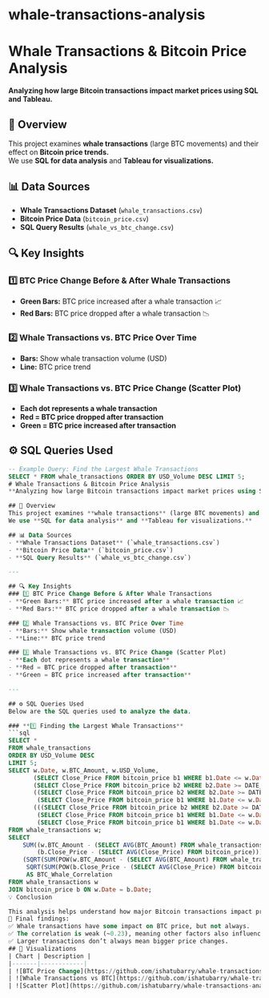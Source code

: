 # whale-transactions-analysis
# Whale Transactions & Bitcoin Price Analysis  
**Analyzing how large Bitcoin transactions impact market prices using SQL and Tableau.**  

## 📌 Overview  
This project examines **whale transactions** (large BTC movements) and their effect on **Bitcoin price trends.**  
We use **SQL for data analysis** and **Tableau for visualizations.**  

## 📊 Data Sources  
- **Whale Transactions Dataset** (`whale_transactions.csv`)  
- **Bitcoin Price Data** (`bitcoin_price.csv`)  
- **SQL Query Results** (`whale_vs_btc_change.csv`)  

## 🔍 Key Insights  
### 1️⃣ BTC Price Change Before & After Whale Transactions  
- **Green Bars:** BTC price increased after a whale transaction 📈  
- **Red Bars:** BTC price dropped after a whale transaction 📉  

### 2️⃣ Whale Transactions vs. BTC Price Over Time  
- **Bars:** Show whale transaction volume (USD)  
- **Line:** BTC price trend  

### 3️⃣ Whale Transactions vs. BTC Price Change (Scatter Plot)  
- **Each dot represents a whale transaction**  
- **Red = BTC price dropped after transaction**  
- **Green = BTC price increased after transaction**  

## ⚙️ SQL Queries Used  
```sql
-- Example Query: Find the Largest Whale Transactions
SELECT * FROM whale_transactions ORDER BY USD_Volume DESC LIMIT 5;
# Whale Transactions & Bitcoin Price Analysis  
**Analyzing how large Bitcoin transactions impact market prices using SQL and Tableau.**  

## 📌 Overview  
This project examines **whale transactions** (large BTC movements) and their effect on **Bitcoin price trends.**  
We use **SQL for data analysis** and **Tableau for visualizations.**  

## 📊 Data Sources  
- **Whale Transactions Dataset** (`whale_transactions.csv`)  
- **Bitcoin Price Data** (`bitcoin_price.csv`)  
- **SQL Query Results** (`whale_vs_btc_change.csv`)  

---

## 🔍 Key Insights  
### 1️⃣ BTC Price Change Before & After Whale Transactions  
- **Green Bars:** BTC price increased after a whale transaction 📈  
- **Red Bars:** BTC price dropped after a whale transaction 📉  

### 2️⃣ Whale Transactions vs. BTC Price Over Time  
- **Bars:** Show whale transaction volume (USD)  
- **Line:** BTC price trend  

### 3️⃣ Whale Transactions vs. BTC Price Change (Scatter Plot)  
- **Each dot represents a whale transaction**  
- **Red = BTC price dropped after transaction**  
- **Green = BTC price increased after transaction**  

---

## ⚙️ SQL Queries Used  
Below are the SQL queries used to analyze the data.  

### **1️⃣ Finding the Largest Whale Transactions**
```sql
SELECT * 
FROM whale_transactions
ORDER BY USD_Volume DESC
LIMIT 5;
SELECT w.Date, w.BTC_Amount, w.USD_Volume, 
       (SELECT Close_Price FROM bitcoin_price b1 WHERE b1.Date <= w.Date ORDER BY b1.Date DESC LIMIT 1) AS Price_Before,
       (SELECT Close_Price FROM bitcoin_price b2 WHERE b2.Date >= DATE_ADD(w.Date, INTERVAL 3 DAY) ORDER BY b2.Date ASC LIMIT 1) AS Price_After,
       ((SELECT Close_Price FROM bitcoin_price b2 WHERE b2.Date >= DATE_ADD(w.Date, INTERVAL 3 DAY) ORDER BY b2.Date ASC LIMIT 1) - 
        (SELECT Close_Price FROM bitcoin_price b1 WHERE b1.Date <= w.Date ORDER BY b1.Date DESC LIMIT 1)) AS Price_Change,
       (((SELECT Close_Price FROM bitcoin_price b2 WHERE b2.Date >= DATE_ADD(w.Date, INTERVAL 3 DAY) ORDER BY b2.Date ASC LIMIT 1) - 
        (SELECT Close_Price FROM bitcoin_price b1 WHERE b1.Date <= w.Date ORDER BY b1.Date DESC LIMIT 1)) /
        (SELECT Close_Price FROM bitcoin_price b1 WHERE b1.Date <= w.Date ORDER BY b1.Date DESC LIMIT 1)) * 100 AS Price_Change_Percentage
FROM whale_transactions w;
SELECT 
    SUM((w.BTC_Amount - (SELECT AVG(BTC_Amount) FROM whale_transactions)) * 
        (b.Close_Price - (SELECT AVG(Close_Price) FROM bitcoin_price))) / 
    (SQRT(SUM(POW(w.BTC_Amount - (SELECT AVG(BTC_Amount) FROM whale_transactions), 2))) * 
     SQRT(SUM(POW(b.Close_Price - (SELECT AVG(Close_Price) FROM bitcoin_price), 2)))) 
     AS BTC_Whale_Correlation
FROM whale_transactions w
JOIN bitcoin_price b ON w.Date = b.Date;
💡 Conclusion

This analysis helps understand how major Bitcoin transactions impact price movements.
📌 Final findings:
✅ Whale transactions have some impact on BTC price, but not always.
✅ The correlation is weak (~0.23), meaning other factors also influence BTC price.
✅ Larger transactions don’t always mean bigger price changes.
## 📸 Visualizations  
| Chart | Description |
|-------|------------|
| ![BTC Price Change](https://github.com/ishatubarry/whale-transactions-analysis/blob/main/YOUR_SCREENSHOT_FILE_1.png) | BTC price before & after whale transactions |
| ![Whale Transactions vs BTC](https://github.com/ishatubarry/whale-transactions-analysis/blob/main/YOUR_SCREENSHOT_FILE_2.png) | Whale transactions vs. BTC price |
| ![Scatter Plot](https://github.com/ishatubarry/whale-transactions-analysis/blob/main/YOUR_SCREENSHOT_FILE_3.png) | Whale transactions vs. BTC price change |

